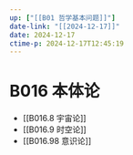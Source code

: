 ```yaml
---
up: ["[[B01 哲学基本问题]]"]
date-link: "[[2024-12-17]]"
date: 2024-12-17
ctime-p: 2024-12-17T12:45:19
---
```


# B016 本体论

- [[B016.8 宇宙论]]
- [[B016.9 时空论]]
- [[B016.98 意识论]]
